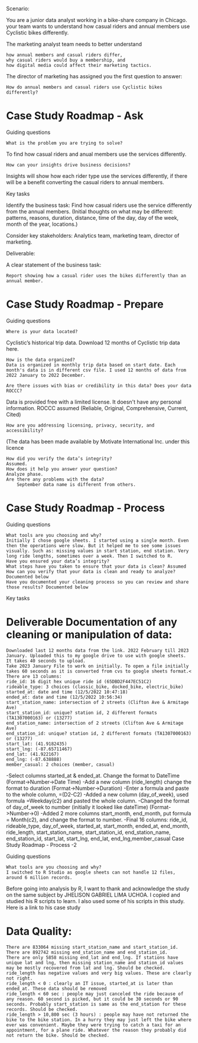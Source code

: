 

Scenario:

You are a junior data analyst working in a bike-share company in Chicago. your team wants to understand how casual riders and annual members use Cyclistic bikes differently.

The marketing analyst team needs to better understand

    how annual members and casual riders differ,
    why casual riders would buy a membership, and
    how digital media could affect their marketing tactics.

The director of marketing has assigned you the first question to answer:

    How do annual members and casual riders use Cyclistic bikes differently?

# Case Study Roadmap - Ask

Guiding questions

    What is the problem you are trying to solve?

To find how casual riders and anual members use the services differently.

    How can your insights drive business decisions?

Insights will show how each rider type use the services differently, if there will be a benefit converting the casual riders to annual members.

Key tasks

Identify the business task:
Find how casual riders use the service differently from the annual members. (Initial thoughts on what may be different: patterns, reasons, duration, distance, time of the day, day of the week, month of the year, locations.)

Consider key stakeholders:
Analytics team, marketing team, director of marketing.

Deliverable:

A clear statement of the business task:

    Report showing how a casual rider uses the bikes differently than an annual member.

# Case Study Roadmap - Prepare

Guiding questions

    Where is your data located?

Cyclistic’s historical trip data. Download 12 months of Cyclistic trip data here.

    How is the data organized?
    Data is organized in monthly trip data based on start date. Each month's data is in different csv file. I used 12 months of data from 2022 January to 2022 December.

    Are there issues with bias or credibility in this data? Does your data ROCCC?

Data is provided free with a limited license. It doesn't have any personal information. ROCCC assumed (Reliable, Original, Comprehensive, Current, Cited)

    How are you addressing licensing, privacy, security, and accessibility?

(The data has been made available by Motivate International Inc. under this licence

    How did you verify the data’s integrity?
    Assumed.
    How does it help you answer your question?
    Analyze phase.
    Are there any problems with the data?
        September data name is different from others.

# Case Study Roadmap - Process

Guiding questions

    What tools are you choosing and why?
    Initially I chose google sheets. I started using a single month. Even then the operations were slow. But it helped me to see some issues visually. Such as: missing values in start station, end station. Very long ride lengths, sometimes over a week. Then I switched to R.
    Have you ensured your data’s integrity?
    What steps have you taken to ensure that your data is clean? Assumed
    How can you verify that your data is clean and ready to analyze? Documented below
    Have you documented your cleaning process so you can review and share those results? Documented below

Key tasks

# Deliverable Documentation of any cleaning or manipulation of data:

    Downloaded last 12 months data from the link. 2022 February till 2023 January. Uploaded this to my google drive to use with google sheets. It takes 40 seconds to upload.
    Take 2023 January File to work on initially. To open a file initially takes 60 seconds as it is converted from cvs to google sheets format.<
    There are 13 columns:
    ride_id: 16 digit hex unique ride id (65DBD2F447EC51C2)
    rideable_type: 3 choices (classic_bike, docked_bike, electric_bike)
    started_at: date and time (12/5/2022 10:47:18)
    ended_at: date and time (12/5/2022 10:56:34)
    start_station_name: intersection of 2 streets (Clifton Ave & Armitage Ave)
    start_station_id: unique? station id, 2 different formats (TA1307000163) or (13277)
    end_station_name: intersection of 2 streets (Clifton Ave & Armitage Ave)
    end_station_id: unique? station id, 2 different formats (TA1307000163) or (13277)
    start_lat: (41.9182435)
    start_lng: (-87.65711467)
    end_lat: (41.922167)
    end_lng: (-87.638888)
    member_casual: 2 choices (member, casual)

-Select columns started_at & ended_at. Change the format to DateTime (Format->Number->Date Time)
-Add a new column (ride_length) change the format to duration (Format->Number->Duration)
-Enter a formula and paste to the whole column, =(D2-C2)
-Added a new column (day_of_week), used formula =Weekday(c2) and pasted the whole column.
-Changed the format of day_of_week to number (initially it looked like dateTime) (Format->Number->0)
-Added 2 more columns start_month, end_month, put formula = Month(c2), and change the format to number.
-Final 16 columns:
ride_id, rideable_type, day_of_week, started_at, start_month, ended_at, end_month, ride_length, start_station_name, start_station_id, end_station_name, end_station_id, start_lat, start_lng, end_lat, end_lng,member_casual
Case Study Roadmap - Process -2

Guiding questions

    What tools are you choosing and why?
    I switched to R Studio as google sheets can not handle 12 files, around 6 million records.

Before going into analysis by R, I want to thank and acknowledge the study on the same subject by JHELISON GABRIEL LIMA UCHOA. I copied and studied his R scripts to learn. I also used some of his scripts in this study. Here is a link to his case study
# Data Quality:

    There are 833064 missing start_station_name and start_station_id.
    There are 892742 missing end_station_name and end_station_id.
    There are only 5858 missing end_lat and end_lng. If stations have unique lat and lng, then missing station_name and station_id values may be mostly recovered from lat and lng. Should be checked.
    ride_length has negative values and very big values. These are clearly not right.
    ride_length < 0 : clearly an IT issue, started_at is later than ended_at. These data should be removed
    ride_length < 60 sec : people may just canceled the ride because of any reason. 60 second is picked, but it could be 30 seconds or 90 seconds. Probably start_station is same as the end_station for these records. Should be checked.
    ride_length > 10,800 sec (3 hours) : people may have not returned the bike to the bike station. In a hurry they may just left the bike where ever was convenient. Maybe they were trying to catch a taxi for an appointment, for a plane ride. Whatever the reason they probably did not return the bike. Should be checked.

    